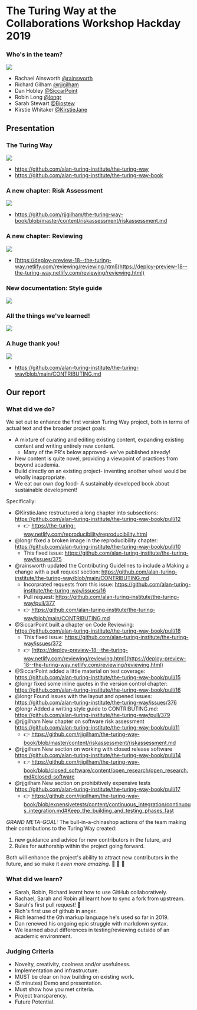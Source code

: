 # The Turing Way at the Collaborations Workshop Hackday 2019

### Who's in the team?

![](https://raw.githubusercontent.com/rainsworth/the-turing-way/master/figures/CollabW19_notserious.jpg)

* Rachael Ainsworth [@rainsworth](https://github.com/rainsworth)
* Richard Gilham [@rjjgilham](https://github.com/rjjgilham)
* Dan Hobley [@SiccarPoint](https://github.com/SiccarPoint)
* Robin Long [@longr](https://github.com/longr)
* Sarah Stewart [@Biostew](https://github.com/Biostew)
* Kirstie Whitaker [@KirstieJane](https://github.com/KirstieJane)

## Presentation

### The Turing Way

![](https://media.giphy.com/media/yxhPM8kfHj0w8/giphy.gif)

* https://github.com/alan-turing-institute/the-turing-way
* https://github.com/alan-turing-institute/the-turing-way-book

### A new chapter: Risk Assessment

![](https://imgs.xkcd.com/comics/goto.png)

* https://github.com/rjjgilham/the-turing-way-book/blob/master/content/riskassessment/riskassessment.md

### A new chapter: Reviewing

![](https://memegenerator.net/img/instances/67053948/what-if-i-am-reviewer-2.jpg)

* [https://deploy-preview-18--the-turing-way.netlify.com/reviewing/reviewing.html](https://deploy-preview-18--the-turing-way.netlify.com/reviewing/reviewing.html)

### New documentation: Style guide

![](https://media.giphy.com/media/13ZWTvod2H1bSo/giphy.gif)

### All the things we've learned!

![](https://i.giphy.com/media/7zMkk1aiQVonuZQKi6/giphy.webp)

### A huge thank you!

![](http://www.tomorrowtodayglobal.com/wp-content/uploads/quote-sometimes-it-is-the-people-no-one-imagines-anything-of-who-do-the-things-that-no-one-alan-turing-87-51-55.jpg)

* https://github.com/alan-turing-institute/the-turing-way/blob/main/CONTRIBUTING.md

## Our report

### What did we do?

We set out to enhance the first version Turing Way project, both in terms of actual text and the broader project goals:

* A mixture of curating and editing existing content, expanding existing content and writing entirely new content.
    * Many of the PR's below approved- we've published already!
* New content is quite novel, providing a viewpoint of practices from beyond academia.
* Build directly on an existing project- inventing another wheel would be wholly inappropriate.
* We eat our own dog food- A sustainably developed book about sustainable development!

Specifically:

* @KirstieJane restructured a long chapter into subsections: https://github.com/alan-turing-institute/the-turing-way-book/pull/12
  * :point_right: https://the-turing-way.netlify.com/reproducibility/reproducibility.html
* @longr fixed a broken image in the reproducibility chapter: https://github.com/alan-turing-institute/the-turing-way-book/pull/10
    * This fixed issue: https://github.com/alan-turing-institute/the-turing-way/issues/375
* @rainsworth updated the Contributing Guidelines to include a Making a change with a pull request section: https://github.com/alan-turing-institute/the-turing-way/blob/main/CONTRIBUTING.md
    * Incorprated requests from this issue: https://github.com/alan-turing-institute/the-turing-way/issues/16
    * Pull request: https://github.com/alan-turing-institute/the-turing-way/pull/377
    * :point_right: https://github.com/alan-turing-institute/the-turing-way/blob/main/CONTRIBUTING.md
* @SiccarPoint built a chapter on Code Reviewing: https://github.com/alan-turing-institute/the-turing-way-book/pull/18
    * This fixed issue: https://github.com/alan-turing-institute/the-turing-way/issues/372
    * :point_right: [https://deploy-preview-18--the-turing-way.netlify.com/reviewing/reviewing.html](https://deploy-preview-18--the-turing-way.netlify.com/reviewing/reviewing.html)
* @SiccarPoint added a little material on test coverage: https://github.com/alan-turing-institute/the-turing-way-book/pull/15
* @longr fixed some inline quotes in the version control chapter: https://github.com/alan-turing-institute/the-turing-way-book/pull/16
* @longr Found issues with the layout and opened issues: https://github.com/alan-turing-institute/the-turing-way/issues/376
* @longr Added a writing style guide to CONTRIBUTING.md: https://github.com/alan-turing-institute/the-turing-way/pull/379
* @rjjgilham New chapter on software risk assessment https://github.com/alan-turing-institute/the-turing-way-book/pull/11
    * :point_right: https://github.com/rjjgilham/the-turing-way-book/blob/master/content/riskassessment/riskassessment.md
* @rjjgilham New section on working with closed release software https://github.com/alan-turing-institute/the-turing-way-book/pull/14
    * :point_right: https://github.com/rjjgilham/the-turing-way-book/blob/closed_software/content/open_research/open_research.md#closed-software
* @rjjgilham New section on prohibitively expensive tests https://github.com/alan-turing-institute/the-turing-way-book/pull/17
    * :point_right: https://github.com/rjjgilham/the-turing-way-book/blob/expensivetests/content/continuous_integration/continuous_integration.md#Keep_the_building_and_testing_phases_fast

*GRAND META-GOAL:* The bull-in-a-chinashop actions of the team making their contributions to the Turing Way created:

1. new guidance and advice for new contributors in the future, and
2. Rules for authorship within the project going forward.

Both will enhance the project's ability to attract new contributors in the future, and so make it *even more amazing*. :gem: :gem: :gem:

### What did we learn?

* Sarah, Robin, Richard learnt how to use GitHub collaboratively.
* Rachael, Sarah and Robin all learnt how to sync a fork from upstream.
* Sarah's first pull request! :tada:
* Rich's first use of github in anger.
* Rich learned the 6th markup language he's used so far in 2019.
* Dan renewed his ongoing epic struggle with markdown syntax.
* We learned about differences in testing/reviewing outside of an academic environment.

### Judging Criteria


* Novelty, creativity, coolness and/or usefulness.
* Implementation and infrastructure.
* MUST be clear on how building on existing work.
* (5 minutes) Demo and presentation.
* Must show how you met criteria.
* Project transparency.
* Future Potential.

